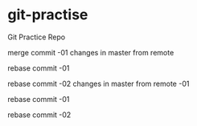 # git-practise
Git Practice Repo


merge commit -01
changes in master from remote

rebase commit -01

rebase commit -02 
changes in master from remote -01

rebase commit -01

rebase commit -02 